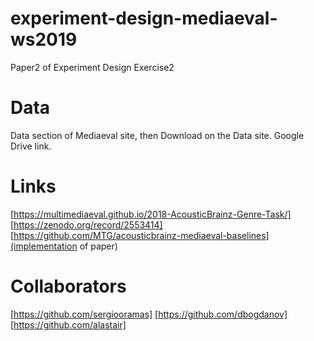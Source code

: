 # experiment-design-mediaeval-ws2019
Paper2 of Experiment Design Exercise2

# Data
Data section of Mediaeval site, then Download on the Data site. Google Drive link.

# Links
[https://multimediaeval.github.io/2018-AcousticBrainz-Genre-Task/]
[https://zenodo.org/record/2553414]
[https://github.com/MTG/acousticbrainz-mediaeval-baselines](implementation of paper)

# Collaborators
[https://github.com/sergiooramas]
[https://github.com/dbogdanov]
[https://github.com/alastair]
